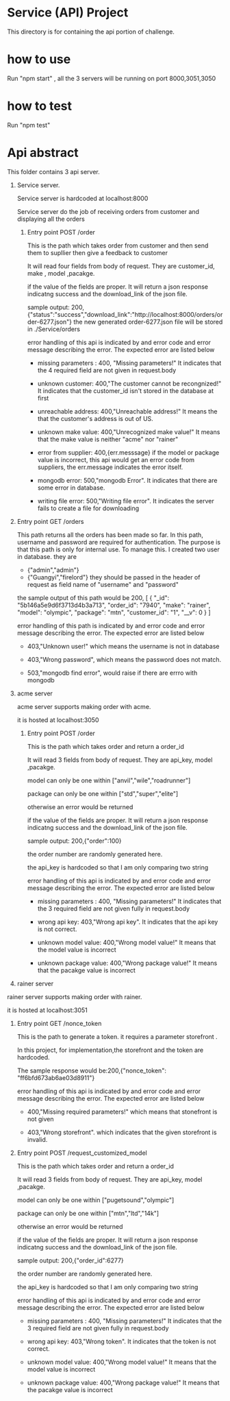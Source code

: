 # Service (API) Project

This directory is for containing the api portion of challenge.

# how to use

Run "npm start" , all the 3 servers will be running on port 8000,3051,3050

# how to test

Run "npm test"

# Api abstract

This folder contains 3 api server.

1. Service server.

   Service server is hardcoded at localhost:8000

   Service server do the job of receiving orders from customer and displaying all the orders

   1. Entry point POST /order

       This is the path which takes order from customer and then send them to supllier then give a feedback to customer

       It will read four fields from body of request. They are customer_id, make , model ,pacakge.

       if the value of the fields are proper. It will return a json response indicatng success and the download_link of the json file.

       sample output:
		        200,{"status":"success","download_link":"http://localhost:8000/orders/order-6277.json"}
      	the new generated order-6277.json file will be stored in ./Service/orders

       error handling of this api is indicated by and error code and error message describing the error. The expected error are listed below

       - missing parameters : 400, "Missing parameters!" It indicates that the 4 required field are not given in request.body

       - unknown customer: 400,"The customer cannot be recongnized!" It indicates that the customer_id isn't stored in the database at first

       - unreachable address: 400,"Unreachable address!" It means the that the customer's address is out of US.

       - unknown make value: 400,"Unrecognized make value!" It means that the make value is neither "acme" nor "rainer"

       - error from supplier: 400,{err.messsage} if the model or package value is incorrect, this api would get an error code from suppliers, the err.message indicates the error itself.

       - mongodb error: 500,"mongodb Error". It indicates that there are some error in database.

       - writing file error: 500,"Writing file error". It indicates the server fails to create a file for downloading
  2. Entry point GET /orders

      This path returns all the orders has been made so far.
      In this path, username and password are required for authentication. The purpose is that this path is only for internal use. To manage this. I created two user in database.
      they are
      - {"admin","admin"}
      - {"Guangyi","firelord"}
      they should be passed in the header of request as field name of "username" and "password"

      the sample output of this path would be 200,
      \[
        \{
            "\_id": "5b146a5e9d6f3713d4b3a713",
            "order_id": "7940",
            "make": "rainer",
            "model": "olympic",
            "package": "mtn",
            "customer_id": "1",
            "\__v": 0
        \}
      \]

     error handling of this path is indicated by and error code and error message describing the error. The expected error are listed below

     - 403,"Unknown user!" which means the username is not in database

     - 403,"Wrong password", which means the password does not match.

     - 503,"mongodb find error", would raise if there are errro with mongodb

2. acme server

    acme server supports making order with acme.

    it is hosted at localhost:3050

    1. Entry point POST /order

        This is the path which takes order and return a order_id

        It will read 3 fields from body of request. They are api_key, model ,pacakge.

        model can only be one within \["anvil","wile","roadrunner"\]

        package can only be one within \["std","super","elite"\]

        otherwise an error would be returned

        if the value of the fields are proper. It will return a json response indicatng success and the download_link of the json file.

        sample output:
 		        200,{"order":100}

        the order number are randomly generated here.

        the api_key is hardcoded so that I am only comparing two string

        error handling of this api is indicated by and error code and error message describing the error. The expected error are listed below

        - missing parameters : 400, "Missing parameters!" It indicates that the 3 required field are not given fully in request.body

        - wrong api key: 403,"Wrong api key". It indicates that the api key is not correct.

        - unknown model value: 400,"Wrong model value!" It means that the model value is incorrect

        - unknown package value: 400,"Wrong package value!" It means that the pacakge value is incorrect


3. rainer server

  rainer server supports making order with rainer.

  it is hosted at localhost:3051

  1. Entry point GET /nonce_token

      This is the path to generate a token. it requires a parameter storefront .

      In this project, for implementation,the storefront and the token are hardcoded.

      The sample response would be:200,{"nonce_token": "ff6bfd673ab6ae03d8911"}

      error handling of this api is indicated by and error code and error message describing the error. The expected error are listed below

      - 400,"Missing required parameters!" which means that stonefront is not given

      - 403,"Wrong storefront". which indicates that the given storefront is invalid.


  2. Entry point POST /request_customized_model

      This is the path which takes order and return a order_id

      It will read 3 fields from body of request. They are api_key, model ,pacakge.

      model can only be one within \["pugetsound","olympic"\]

      package can only be one within \["mtn","ltd","14k"\]

      otherwise an error would be returned

      if the value of the fields are proper. It will return a json response indicatng success and the download_link of the json file.

      sample output:
          200,{"order_id":6277}

      the order number are randomly generated here.

      the api_key is hardcoded so that I am only comparing two string

      error handling of this api is indicated by and error code and error message describing the error. The expected error are listed below

      - missing parameters : 400, "Missing parameters!" It indicates that the 3 required field are not given fully in request.body

      - wrong api key: 403,"Wrong token". It indicates that the token is not correct.

      - unknown model value: 400,"Wrong model value!" It means that the model value is incorrect

      - unknown package value: 400,"Wrong package value!" It means that the pacakge value is incorrect

